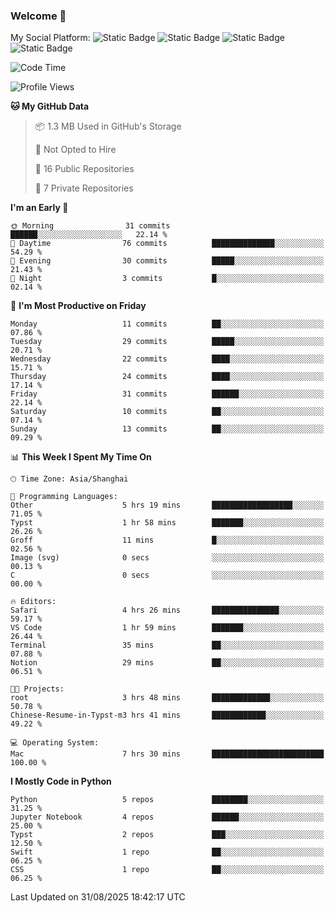 ### Welcome 👋

<!--
**CheneyNine/CheneyNine** is a ✨ _special_ ✨ repository because its `README.md` (this file) appears on your GitHub profile.

Here are some ideas to get you started:

- 🔭 I’m currently working on ...
- 🌱 I’m currently learning ...
- 👯 I’m looking to collaborate on ...
- 🤔 I’m looking for help with ...
- 💬 Ask me about ...
- 📫 How to reach me: ...
- 😄 Pronouns: ...
- ⚡ Fun fact: ...
-->

My Social Platform:
![Static Badge](https://img.shields.io/badge/_-CheneyNine-black?style=flat&logo=Github&logoColor=white&cacheSeconds=https%3A%2F%2Fgithub.com%2FCheneyNine)
![Static Badge](https://img.shields.io/badge/_-cheneynine.top-purple?style=flat&logo=googlehome&logoColor=white&link=https%3A%2F%2Fwww.cheneynine.top)
![Static Badge](https://img.shields.io/badge/_-CQU__Cheney-green?style=flat&logo=wechat&logoColor=white&link=https%3A%2F%2Fwww.linkedin.com%2Fin%2Fyinan-chen-9b09202b9%2F)
![Static Badge](https://img.shields.io/badge/_-Cheney-blue?style=flat&logo=linkedin&logoColor=white&link=https%3A%2F%2Fwww.linkedin.com%2Fin%2Fyinan-chen-9b09202b9%2F)


<!--START_SECTION:waka-->
![Code Time](http://img.shields.io/badge/Code%20Time-366%20hrs%2030%20mins-blue)

![Profile Views](http://img.shields.io/badge/Profile%20Views-0-blue)

**🐱 My GitHub Data** 

> 📦 1.3 MB Used in GitHub's Storage 
 > 
> 🚫 Not Opted to Hire
 > 
> 📜 16 Public Repositories 
 > 
> 🔑 7 Private Repositories 
 > 
**I'm an Early 🐤** 

```text
🌞 Morning                31 commits          ██████░░░░░░░░░░░░░░░░░░░   22.14 % 
🌆 Daytime                76 commits          ██████████████░░░░░░░░░░░   54.29 % 
🌃 Evening                30 commits          █████░░░░░░░░░░░░░░░░░░░░   21.43 % 
🌙 Night                  3 commits           █░░░░░░░░░░░░░░░░░░░░░░░░   02.14 % 
```
📅 **I'm Most Productive on Friday** 

```text
Monday                   11 commits          ██░░░░░░░░░░░░░░░░░░░░░░░   07.86 % 
Tuesday                  29 commits          █████░░░░░░░░░░░░░░░░░░░░   20.71 % 
Wednesday                22 commits          ████░░░░░░░░░░░░░░░░░░░░░   15.71 % 
Thursday                 24 commits          ████░░░░░░░░░░░░░░░░░░░░░   17.14 % 
Friday                   31 commits          ██████░░░░░░░░░░░░░░░░░░░   22.14 % 
Saturday                 10 commits          ██░░░░░░░░░░░░░░░░░░░░░░░   07.14 % 
Sunday                   13 commits          ██░░░░░░░░░░░░░░░░░░░░░░░   09.29 % 
```


📊 **This Week I Spent My Time On** 

```text
🕑︎ Time Zone: Asia/Shanghai

💬 Programming Languages: 
Other                    5 hrs 19 mins       ██████████████████░░░░░░░   71.05 % 
Typst                    1 hr 58 mins        ███████░░░░░░░░░░░░░░░░░░   26.26 % 
Groff                    11 mins             █░░░░░░░░░░░░░░░░░░░░░░░░   02.56 % 
Image (svg)              0 secs              ░░░░░░░░░░░░░░░░░░░░░░░░░   00.13 % 
C                        0 secs              ░░░░░░░░░░░░░░░░░░░░░░░░░   00.00 % 

🔥 Editors: 
Safari                   4 hrs 26 mins       ███████████████░░░░░░░░░░   59.17 % 
VS Code                  1 hr 59 mins        ███████░░░░░░░░░░░░░░░░░░   26.44 % 
Terminal                 35 mins             ██░░░░░░░░░░░░░░░░░░░░░░░   07.88 % 
Notion                   29 mins             ██░░░░░░░░░░░░░░░░░░░░░░░   06.51 % 

🐱‍💻 Projects: 
root                     3 hrs 48 mins       █████████████░░░░░░░░░░░░   50.78 % 
Chinese-Resume-in-Typst-m3 hrs 41 mins       ████████████░░░░░░░░░░░░░   49.22 % 

💻 Operating System: 
Mac                      7 hrs 30 mins       █████████████████████████   100.00 % 
```

**I Mostly Code in Python** 

```text
Python                   5 repos             ████████░░░░░░░░░░░░░░░░░   31.25 % 
Jupyter Notebook         4 repos             ██████░░░░░░░░░░░░░░░░░░░   25.00 % 
Typst                    2 repos             ███░░░░░░░░░░░░░░░░░░░░░░   12.50 % 
Swift                    1 repo              ██░░░░░░░░░░░░░░░░░░░░░░░   06.25 % 
CSS                      1 repo              ██░░░░░░░░░░░░░░░░░░░░░░░   06.25 % 
```




 Last Updated on 31/08/2025 18:42:17 UTC
<!--END_SECTION:waka-->


